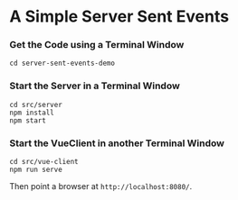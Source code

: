 # A Simple Server Sent Events 

### Get the Code using a Terminal Window

```
cd server-sent-events-demo
```

### Start the Server in a Terminal Window

```
cd src/server
npm install
npm start
```

### Start the VueClient in another Terminal Window

```
cd src/vue-client
npm run serve
```

Then point a browser at `http://localhost:8080/`.


